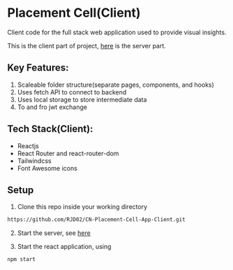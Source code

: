 # Placement Cell(Client)
Client code for the full stack web application used to provide visual insights.

This is the client part of project, [here](https://github.com/RJD02/CN-Placement-Cell-App-Server/) is the server part.

## Key Features:
1. Scaleable folder structure(separate pages, components, and hooks)
2. Uses fetch API to connect to backend
3. Uses local storage to store intermediate data
4. To and fro jwt exchange

## Tech Stack(Client):
* Reactjs
* React Router and react-router-dom
* Tailwindcss
* Font Awesome icons

## Setup
1. Clone this repo inside your working directory
```bash
https://github.com/RJD02/CN-Placement-Cell-App-Client.git
```
2. Start the server, see [here](https://github.com/RJD02/CN-Placement-Cell-App-Server)

3. Start the react application, using
```bash
npm start
```
